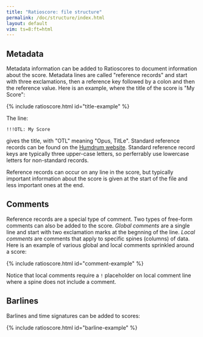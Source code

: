 ```yaml
---
title: "Ratioscore: file structure"
permalink: /doc/structure/index.html
layout: default
vim: ts=8:ft=html
---
```



<h2> Metadata </h2>

Metadata information can be added to Ratioscores to document
information about the score.  Metadata lines are called "reference records"
and start with three exclamations, then a reference key followed by a colon
and then the reference value.   Here is an example, where the title of the
score is "My Score":

{% include ratioscore.html id="title-example" %}
<script type="application/x-ratioscore" id="title-example">
!!!OTL: My Score
**dtime	**ratio
*	*Iclars
*	*ref:C3
1.5	8
1	7
2	8
*-	*-
</script>


The line:

```
!!!OTL: My Score
```

gives the title, with "OTL" meaning "Opus, TitLe".  Standard reference
records can be found on the <a target="_blank"
href="https://www.humdrum.org/reference-records/index.html">Humdrum
website</a>.  Standard reference record keys are typically three
upper-case letters, so perferrably use lowercase letters for
non-standard records.

Reference records can occur on any line in the score, but typically
important information about the score is given at the start of the
file and less important ones at the end.


<h2> Comments </h2>

Reference records are a special type of comment.  Two types of
free-form comments can also be added to the score. <i>Global
comments</i> are a single line and start with two exclamation marks
at the begnning of the line. <i>Local comments</i> are comments
that apply to specific spines (columns) of data.  Here is an example of
various global and local comments sprinkled around a score:

{% include ratioscore.html id="comment-example" %}
<script type="application/x-ratioscore" id="comment-example">
!!!OTL: My Score
!! comment
**dtime	**ratio
*	*Iclars
*	*ref:C3
!! comment
1.5	8
!	!comment
1	7
!comment	!comment
2	8
!! comment
*-	*-
!! comment
</script>

Notice that local comments require a `!` placeholder on local comment
line where a spine does not include a comment.


<h2> Barlines </h2>

Barlines and time signatures can be added to scores:


{% include ratioscore.html id="barline-example" %}
<script type="application/x-ratioscore" id="barline-example">
**recip	**ratio
*M6/8	*I#68
*	*ref:C2
=1	=1
8	8
8	9
8	10
4	11
8	9
=2	=2
8.	8
16	7
8	9
4.	8
=	=
*-	*-
</script>




